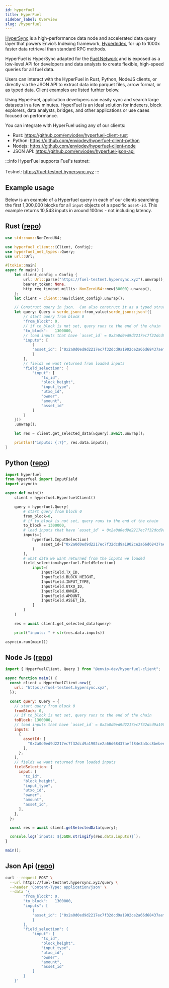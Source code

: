 ```yaml
---
id: hyperfuel
title: HyperFuel
sidebar_label: Overview
slug: /hyperfuel
---
```


[HyperSync](https://docs.envio.dev/docs/HyperSync/overview) is a high-performance data node and accelerated data query layer that powers Envio’s Indexing framework, [HyperIndex](https://docs.envio.dev/docs/HyperIndex/overview), for up to 1000x faster data retrieval than standard RPC methods.

HyperFuel is HyperSync adapted for the [Fuel Network](https://fuel.network/) and is exposed as a low-level API for developers and data analysts to create flexible, high-speed queries for all fuel data.

Users can interact with the HyperFuel in Rust, Python, NodeJS clients, or directly via the JSON API to extract data into parquet files, arrow format, or as typed data. Client examples are listed furhter below.

Using HyperFuel, application developers can easily sync and search large datasets in a few minutes. HyperFuel is an ideal solution for indexers, block explorers, data analysts, bridges, and other applications or use cases focused on performance.

You can integrate with HyperFuel using any of our clients:

- Rust: https://github.com/enviodev/hyperfuel-client-rust
- Python: https://github.com/enviodev/hyperfuel-client-python
- Nodejs: https://github.com/enviodev/hyperfuel-client-node
- JSON API: https://github.com/enviodev/hyperfuel-json-api


:::info
HyperFuel supports Fuel's testnet: <br></br>
Testnet: https://fuel-testnet.hypersync.xyz
:::


## Example usage

Below is an example of a Hyperfuel query in each of our clients searching the first 1,300,000 blocks for all `input` objects of a specific `asset-id`. This example returns 10,543 inputs in around 100ms - not including latency.

## Rust ([repo](https://github.com/enviodev/hyperfuel-client-rust/tree/main/examples/asset-id))

```rust
use std::num::NonZeroU64;

use hyperfuel_client::{Client, Config};
use hyperfuel_net_types::Query;
use url::Url;

#[tokio::main]
async fn main() {
    let client_config = Config {
        url: Url::parse("https://fuel-testnet.hypersync.xyz").unwrap(),
        bearer_token: None,
        http_req_timeout_millis: NonZeroU64::new(30000).unwrap(),
    };
    let client = Client::new(client_config).unwrap();

    // Construct query in json.  Can also construct it as a typed struct (see predicate-root example)
    let query: Query = serde_json::from_value(serde_json::json!({
        // start query from block 0
        "from_block": 0,
        // if to_block is not set, query runs to the end of the chain
        "to_block":   1300000,
        // load inputs that have `asset_id` = 0x2a0d0ed9d2217ec7f32dcd9a1902ce2a66d68437aeff84e3a3cc8bebee0d2eea
        "inputs": [
            {
            "asset_id": ["0x2a0d0ed9d2217ec7f32dcd9a1902ce2a66d68437aeff84e3a3cc8bebee0d2eea"]
            }
        ],
        // fields we want returned from loaded inputs
        "field_selection": {
            "input": [
                "tx_id",
                "block_height",
                "input_type",
                "utxo_id",
                "owner",
                "amount",
                "asset_id"
            ]
        }
    }))
    .unwrap();

    let res = client.get_selected_data(&query).await.unwrap();

    println!("inputs: {:?}", res.data.inputs);
}

```

## Python ([repo](https://github.com/enviodev/hyperfuel-client-python/blob/main/examples/asset-id.py))

```python
import hyperfuel
from hyperfuel import InputField
import asyncio

async def main():
    client = hyperfuel.HyperfuelClient()

    query = hyperfuel.Query(
        # start query from block 0
        from_block=0,
        # if to_block is not set, query runs to the end of the chain
        to_block = 1300000,
        # load inputs that have `asset_id` = 0x2a0d0ed9d2217ec7f32dcd9a1902ce2a66d68437aeff84e3a3cc8bebee0d2eea
        inputs=[
            hyperfuel.InputSelection(
                asset_id=["0x2a0d0ed9d2217ec7f32dcd9a1902ce2a66d68437aeff84e3a3cc8bebee0d2eea"]
            )
        ],
        # what data we want returned from the inputs we loaded
        field_selection=hyperfuel.FieldSelection(
            input=[
                InputField.TX_ID,
                InputField.BLOCK_HEIGHT,
                InputField.INPUT_TYPE,
                InputField.UTXO_ID,
                InputField.OWNER,
                InputField.AMOUNT,
                InputField.ASSET_ID,
            ]
        )
    )

    res = await client.get_selected_data(query)

    print("inputs: " + str(res.data.inputs))

asyncio.run(main())

```

## Node Js ([repo](https://github.com/enviodev/hyperfuel-client-node/tree/main/examples/asset-id))

```js
import { HyperfuelClient, Query } from "@envio-dev/hyperfuel-client";

async function main() {
  const client = HyperfuelClient.new({
    url: "https://fuel-testnet.hypersync.xyz",
  });

  const query: Query = {
    // start query from block 0
    fromBlock: 0,
    // if to_block is not set, query runs to the end of the chain
    toBlock: 1300000,
    // load inputs that have `asset_id` = 0x2a0d0ed9d2217ec7f32dcd9a1902ce2a66d68437aeff84e3a3cc8bebee0d2eea
    inputs: [
      {
        assetId: [
          "0x2a0d0ed9d2217ec7f32dcd9a1902ce2a66d68437aeff84e3a3cc8bebee0d2eea",
        ],
      },
    ],
    // fields we want returned from loaded inputs
    fieldSelection: {
      input: [
        "tx_id",
        "block_height",
        "input_type",
        "utxo_id",
        "owner",
        "amount",
        "asset_id",
      ],
    },
  };

  const res = await client.getSelectedData(query);

  console.log(`inputs: ${JSON.stringify(res.data.inputs)}`);
}

main();
```

## Json Api ([repo](https://github.com/enviodev/hyperfuel-json-api/tree/main/asset-id-query-example))

```bash
curl --request POST \
  --url https://fuel-testnet.hypersync.xyz/query \
  --header 'Content-Type: application/json' \
  --data '{
        "from_block": 0,
        "to_block":   1300000,
        "inputs": [
            {
            "asset_id": ["0x2a0d0ed9d2217ec7f32dcd9a1902ce2a66d68437aeff84e3a3cc8bebee0d2eea"]
            }
        ],
        "field_selection": {
            "input": [
                "tx_id",
                "block_height",
                "input_type",
                "utxo_id",
                "owner",
                "amount",
                "asset_id"
            ]
        }
    }'
```
